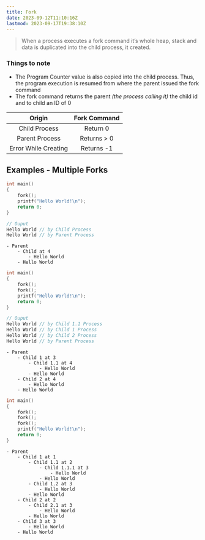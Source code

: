 ```yaml
---
title: Fork
date: 2023-09-12T11:10:16Z
lastmod: 2023-09-17T19:38:10Z
---
```


> When a process executes a fork command it’s whole heap, stack and data is duplicated into the child process, it created.

### Things to note

* The Program Counter value is also copied into the child process. Thus, the program execution is resumed from where the parent issued the fork command
* The fork command returns the parent  *(the process calling it)*  the child id and to child an ID of $0$

|        Origin        | Fork Command |
| :------------------: | :----------: |
|     Child Process    |   Return 0   |
|    Parent Process    |  Returns > 0 |
| Error While Creating |  Returns -1  |

## Examples - Multiple Forks

```c++
int main()
{
	fork();
	printf("Hello World!\n");
	return 0;
}

// Ouput
Hello World // by Child Process
Hello World // by Parent Process
```

```mindmap
- Parent
	- Child at 4
		- Hello World
	- Hello World
```

```c++
int main()
{
	fork();
	fork();
	printf("Hello World!\n");
	return 0;
}

// Ouput
Hello World // by Child 1.1 Process
Hello World // by Child 1 Process
Hello World // by Child 2 Process
Hello World // by Parent Process
```

```mindmap
- Parent
	- Child 1 at 3
		- Child 1.1 at 4
			- Hello World
		- Hello World
	- Child 2 at 4
		- Hello World
	- Hello World
```

```c++
int main()
{
	fork();
	fork();
	fork();
	printf("Hello World!\n");
	return 0;
}
```

```mindmap
- Parent
	- Child 1 at 1
		- Child 1.1 at 2
			- Child 1.1.1 at 3
				- Hello World
			- Hello World
		- Child 1.2 at 3
			- Hello World
		- Hello World
	- Child 2 at 2
		- Child 2.1 at 3
			- Hello World
		- Hello World
	- Child 3 at 3
		- Hello World
	- Hello World
```
